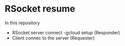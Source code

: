 # RSocket resume

In this repository 
* RSocket server connect -gcloud setup (Responder)
* Client connec to the server (Requester) 

